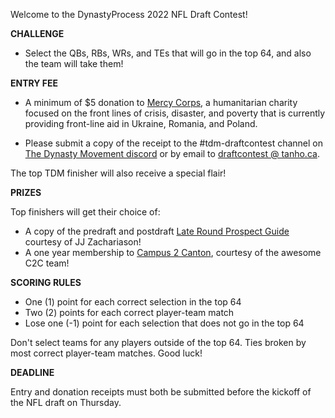 Welcome to the DynastyProcess 2022 NFL Draft Contest!

**CHALLENGE**

* Select the QBs, RBs, WRs, and TEs that will go in the top 64, and also the team will take them!

**ENTRY FEE**

* A minimum of $5 donation to [Mercy Corps](https://www.mercycorps.org/), a humanitarian charity focused on the front lines of crisis, disaster, and poverty that is currently providing front-line aid in Ukraine, Romania, and Poland. 

* Please submit a copy of the receipt to the #tdm-draftcontest channel on [The Dynasty Movement discord](https://thedynastymovement.com/discord) or by email to [draftcontest @ tanho.ca](mailto://draftcontest@tanho.ca).

The top TDM finisher will also receive a special flair!

**PRIZES**

Top finishers will get their choice of:

* A copy of the predraft and postdraft [Late Round Prospect Guide](https://lateround.com/#guides) courtesy of JJ Zachariason!
* A one year membership to [Campus 2 Canton](https://campus2canton.com), courtesy of the awesome C2C team!

**SCORING RULES**

* One (1) point for each correct selection in the top 64
* Two (2) points for each correct player-team match
* Lose one (-1) point for each selection that does not go in the top 64

Don't select teams for any players outside of the top 64. Ties broken by most correct player-team matches. Good luck!

**DEADLINE**

Entry and donation receipts must both be submitted before the kickoff of the NFL draft on Thursday.
